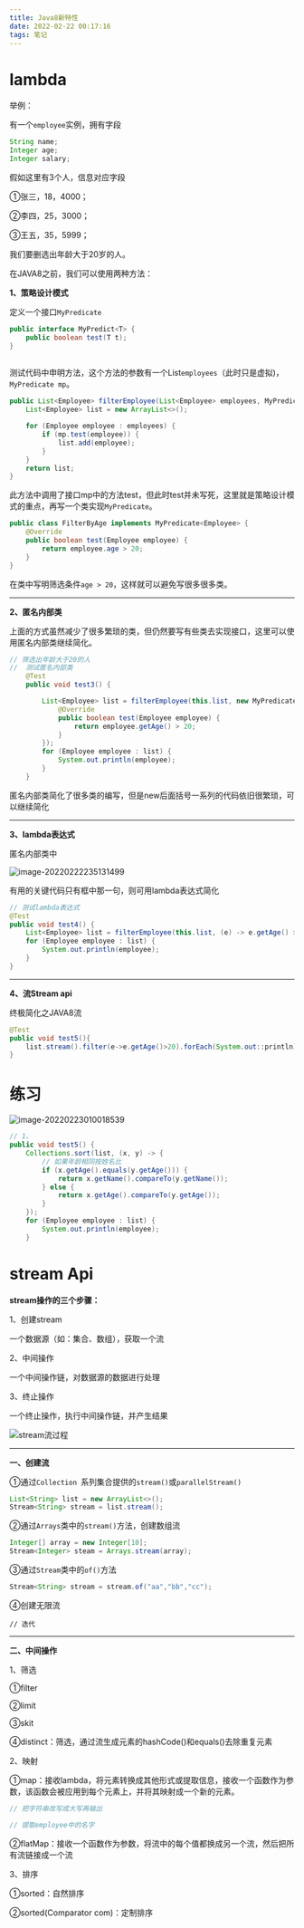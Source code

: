 ```yaml
---
title: Java8新特性
date: 2022-02-22 00:17:16
tags: 笔记
---
```


# lambda

举例：

有一个`employee`实例，拥有字段

```java
String name;
Integer age;
Integer salary;
```

假如这里有3个人，信息对应字段

①张三，18，4000；

②李四，25，3000；

③王五，35，5999；

我们要删选出年龄大于20岁的人。

在JAVA8之前，我们可以使用两种方法：

**1、策略设计模式**

定义一个接口`MyPredicate`

```java
public interface MyPredict<T> {
    public boolean test(T t);
}
	
```

测试代码中申明方法，这个方法的参数有一个List`employees`（此时只是虚拟)，`MyPredicate mp`。

```java
public List<Employee> filterEmployee(List<Employee> employees, MyPredicate<Employee> mp) {
    List<Employee> list = new ArrayList<>();

    for (Employee employee : employees) {
        if (mp.test(employee)) {
            list.add(employee);
        }
    }
    return list;
}
```

此方法中调用了接口mp中的方法test，但此时test并未写死，这里就是策略设计模式的重点，再写一个类实现`MyPredicate`。

```java
public class FilterByAge implements MyPredicate<Employee> {
    @Override
    public boolean test(Employee employee) {
        return employee.age > 20;
    }
}
```

在类中写明筛选条件`age > 20`，这样就可以避免写很多很多类。

------

**2、匿名内部类**

上面的方式虽然减少了很多繁琐的类，但仍然要写有些类去实现接口，这里可以使用匿名内部类继续简化。

```java
// 筛选出年龄大于20的人
//  测试匿名内部类
    @Test
    public void test3() {

        List<Employee> list = filterEmployee(this.list, new MyPredicate<Employee>() {
            @Override
            public boolean test(Employee employee) {
                return employee.getAge() > 20;
            }
        });
        for (Employee employee : list) {
            System.out.println(employee);
        }
    }
```

匿名内部类简化了很多类的编写，但是new后面括号一系列的代码依旧很繁琐，可以继续简化

------

**3、lambda表达式**

匿名内部类中

![image-20220222235131499](Java8%E6%96%B0%E7%89%B9%E6%80%A7/image-20220222235131499.png)

有用的关键代码只有框中那一句，则可用lambda表达式简化

```java
// 测试lambda表达式
@Test
public void test4() {
    List<Employee> list = filterEmployee(this.list, (e) -> e.getAge() > 20);
    for (Employee employee : list) {
        System.out.println(employee);
    }
}
```

------

**4、流Stream api**

终极简化之JAVA8流

```java
@Test
public void test5(){
    list.stream().filter(e->e.getAge()>20).forEach(System.out::println);
}
```



# 练习

![image-20220223010018539](Java8%E6%96%B0%E7%89%B9%E6%80%A7/image-20220223010018539.png)

  

```java
// 1、
public void test5() {
    Collections.sort(list, (x, y) -> {
        // 如果年龄相同按姓名比
        if (x.getAge().equals(y.getAge())) {
            return x.getName().compareTo(y.getName());
        } else {
            return x.getAge().compareTo(y.getAge());
        }
    });
    for (Employee employee : list) {
        System.out.println(employee);
    }
```

# stream Api

**stream操作的三个步骤：**

1、创建stream

一个数据源（如：集合、数组），获取一个流

2、中间操作

一个中间操作链，对数据源的数据进行处理

3、终止操作

一个终止操作，执行中间操作链，并产生结果

![stream流过程](Java8%E6%96%B0%E7%89%B9%E6%80%A7/image-20220224005635245.png)

------

**一、创建流**

①通过`Collection `系列集合提供的`stream()`或`parallelStream()`

```java
List<String> list = new ArrayList<>();
Stream<String> stream = list.stream();
```

②通过`Arrays`类中的`stream()`方法，创建数组流

```java
Integer[] array = new Integer[10];
Stream<Integer> steam = Arrays.stream(array);	
```

③通过`Stream`类中的`of()`方法

```java
Stream<String> stream = stream.of("aa","bb","cc");
```

④创建无限流

```
// 迭代
```

------

**二、中间操作**

1、筛选

①filter

②limit

③skit

④distinct：筛选，通过流生成元素的hashCode()和equals()去除重复元素

2、映射

①map：接收lambda，将元素转换成其他形式或提取信息，接收一个函数作为参数，该函数会被应用到每个元素上，并将其映射成一个新的元素。

```java
// 把字符串改写成大写再输出

// 提取employee中的名字
```



②flatMap：接收一个函数作为参数，将流中的每个值都换成另一个流，然后把所有流链接成一个流



3、排序

①sorted：自然排序

②sorted(Comparator com)：定制排序

